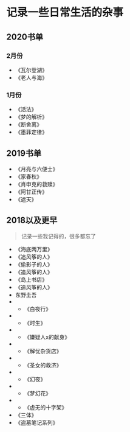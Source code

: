 # 记录一些日常生活的杂事


## 2020书单

### 2月份

- 《瓦尔登湖》<Badge text="40%"/> 
- 《老人与海》

### 1月份

- 《活法》<Badge text="38%"/> 
- 《梦的解析》<Badge text="58%"/> 
- 《断舍离》<Badge text="42%"/> 
- 《墨菲定律》<Badge text="12%"/> 

## 2019书单

- 《月亮与六便士》
- 《家春秋》 <Badge text="68%"/> 
- 《肖申克的救赎》
- 《阿甘正传》
- 《遮天》 <Badge text="三阅" type="warn"/>


## 2018以及更早

> 记录一些我记得的，很多都忘了

- 《海底两万里》
- 《追风筝的人》
- 《偷影子的人》
- 《追风筝的人》
- 《岛上书店》
- 《追风筝的人》
- 东野圭吾
- - 《白夜行》
- - 《时生》
- - 《嫌疑人x的献身》
- - 《解忧杂货店》
- - 《圣女的救济》
- - 《幻夜》
- - 《梦幻花》
- - 《虚无的十字架》
- 《三体》
- 《盗墓笔记系列》